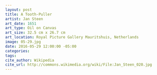 ```yaml
---
layout: post
title: A Tooth-Puller
artist: Jan Steen
art_date: 1651
art_type: Oil on Canvas
art_size: 32.5 cm x 26.7 cm
art_location: Royal Picture Gallery Mauritshuis, Netherlands
image: 05-29.jpg
date: 2016-05-29 12:00:00 -05:00
categories:
tags:
cite_author: Wikipedia
cite_url: http://commons.wikimedia.org/wiki/File:Jan_Steen_020.jpg
---
```

